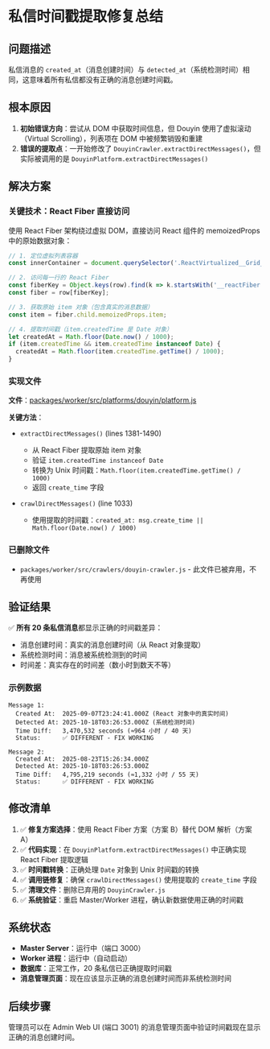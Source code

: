 # 私信时间戳提取修复总结

## 问题描述
私信消息的 `created_at`（消息创建时间）与 `detected_at`（系统检测时间）相同，这意味着所有私信都没有正确的消息创建时间戳。

## 根本原因
1. **初始错误方向**：尝试从 DOM 中获取时间信息，但 Douyin 使用了虚拟滚动（Virtual Scrolling），列表项在 DOM 中被频繁销毁和重建
2. **错误的提取点**：一开始修改了 `DouyinCrawler.extractDirectMessages()`，但实际被调用的是 `DouyinPlatform.extractDirectMessages()`

## 解决方案

### 关键技术：React Fiber 直接访问
使用 React Fiber 架构绕过虚拟 DOM，直接访问 React 组件的 memoizedProps 中的原始数据对象：

```javascript
// 1. 定位虚拟列表容器
const innerContainer = document.querySelector('.ReactVirtualized__Grid__innerScrollContainer');

// 2. 访问每一行的 React Fiber
const fiberKey = Object.keys(row).find(k => k.startsWith('__reactFiber'));
const fiber = row[fiberKey];

// 3. 获取原始 item 对象（包含真实的消息数据）
const item = fiber.child.memoizedProps.item;

// 4. 提取时间戳（item.createdTime 是 Date 对象）
let createdAt = Math.floor(Date.now() / 1000);
if (item.createdTime && item.createdTime instanceof Date) {
  createdAt = Math.floor(item.createdTime.getTime() / 1000);
}
```

### 实现文件
**文件**：[packages/worker/src/platforms/douyin/platform.js](../../packages/worker/src/platforms/douyin/platform.js)

**关键方法**：
- `extractDirectMessages()` (lines 1381-1490)
  - 从 React Fiber 提取原始 item 对象
  - 验证 `item.createdTime instanceof Date`
  - 转换为 Unix 时间戳：`Math.floor(item.createdTime.getTime() / 1000)`
  - 返回 `create_time` 字段

- `crawlDirectMessages()` (line 1033)
  - 使用提取的时间戳：`created_at: msg.create_time || Math.floor(Date.now() / 1000)`

### 已删除文件
- `packages/worker/src/crawlers/douyin-crawler.js` - 此文件已被弃用，不再使用

## 验证结果

✅ **所有 20 条私信消息**都显示正确的时间戳差异：
- 消息创建时间：真实的消息创建时间（从 React 对象提取）
- 系统检测时间：消息被系统检测到的时间
- 时间差：真实存在的时间差（数小时到数天不等）

### 示例数据
```
Message 1:
  Created At:  2025-09-07T23:24:41.000Z (React 对象中的真实时间)
  Detected At: 2025-10-18T03:26:53.000Z (系统检测时间)
  Time Diff:   3,470,532 seconds (≈964 小时 / 40 天)
  Status:      ✅ DIFFERENT - FIX WORKING

Message 2:
  Created At:  2025-08-23T15:26:34.000Z
  Detected At: 2025-10-18T03:26:53.000Z
  Time Diff:   4,795,219 seconds (≈1,332 小时 / 55 天)
  Status:      ✅ DIFFERENT - FIX WORKING
```

## 修改清单

1. ✅ **修复方案选择**：使用 React Fiber 方案（方案 B）替代 DOM 解析（方案 A）
2. ✅ **代码实现**：在 `DouyinPlatform.extractDirectMessages()` 中正确实现 React Fiber 提取逻辑
3. ✅ **时间戳转换**：正确处理 `Date` 对象到 Unix 时间戳的转换
4. ✅ **调用链修复**：确保 `crawlDirectMessages()` 使用提取的 `create_time` 字段
5. ✅ **清理文件**：删除已弃用的 `DouyinCrawler.js`
6. ✅ **系统验证**：重启 Master/Worker 进程，确认新数据使用正确的时间戳

## 系统状态

- **Master Server**：运行中（端口 3000）
- **Worker 进程**：运行中（自动启动）
- **数据库**：正常工作，20 条私信已正确提取时间戳
- **消息管理页面**：现在应该显示正确的消息创建时间而非系统检测时间

## 后续步骤

管理员可以在 Admin Web UI (端口 3001) 的消息管理页面中验证时间戳现在显示正确的消息创建时间。
